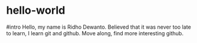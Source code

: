 # hello-world

#intro
Hello, my name is Ridho Dewanto. Believed that it was never too late to learn, I learn git and github.
Move along, find more interesting github.
